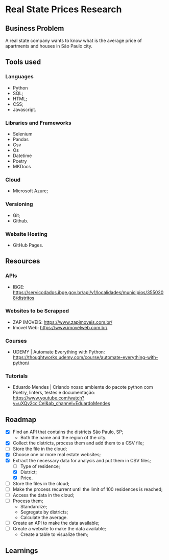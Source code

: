 # Real State Prices Research

## Business Problem
A real state company wants to know what is the average price of apartments and houses in São Paulo city.

## Tools used

### Languages
- Python 
- SQL;
- HTML;
- CSS;
- Javascript.

### Libraries and Frameworks
- Selenium
- Pandas
- Csv
- Os
- Datetime
- Poetry
- MKDocs

### Cloud
- Microsoft Azure;

### Versioning
- Git; 
- Github.

### Website Hosting
- GitHub Pages.

## Resources

### APIs
- IBGE: https://servicodados.ibge.gov.br/api/v1/localidades/municipios/3550308/distritos

### Websites to be Scrapped
- ZAP IMOVEIS: https://www.zapimoveis.com.br/
- Imovel Web: https://www.imovelweb.com.br/

### Courses
- UDEMY | Automate Everything with Python: https://thoughtworks.udemy.com/course/automate-everything-with-python/

### Tutorials
- Eduardo Mendes | Criando nosso ambiente do pacote python com Poetry, linters, testes e documentação: https://www.youtube.com/watch?v=uXQv2cciCeI&ab_channel=EduardoMendes

## Roadmap

- [X] Find an API that contains the districts São Paulo, SP;
  - Both the name and the region of the city.
- [X] Collect the districts, process them and add them to a CSV file;
- [ ] Store the file in the cloud;
- [X] Choose one or more real estate websites;
- [X] Extract the necessary data for analysis and put them in CSV files; 
  - [ ] Type of residence;
  - [X] District;
  - [X] Price.
- [ ] Store the files in the cloud;
- [ ] Make the process recurrent until the limit of 100 residences is reached;
- [ ] Access the data in the cloud;
- [ ] Process them; 
  - Standardize; 
  - Segregate by districts; 
  - Calculate the average.
- [ ] Create an API to make the data available;
- [ ] Create a website to make the data available;
  - Create a table to visualize them;

## Learnings
<add>